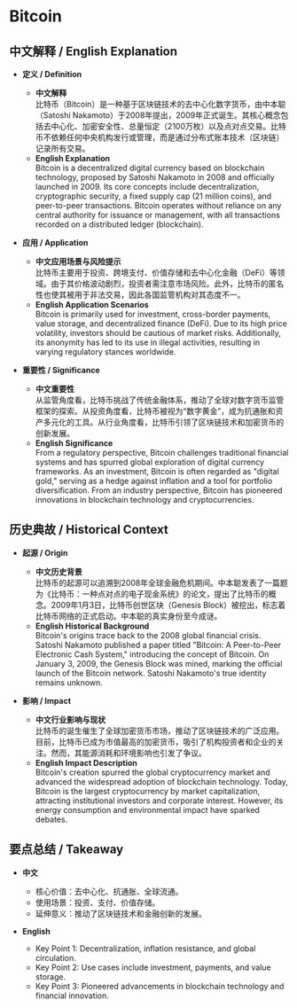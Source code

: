 # Bitcoin

## 中文解释 / English Explanation

* **定义 / Definition**  
  - **中文解释**  
    比特币（Bitcoin）是一种基于区块链技术的去中心化数字货币，由中本聪（Satoshi Nakamoto）于2008年提出，2009年正式诞生。其核心概念包括去中心化、加密安全性、总量恒定（2100万枚）以及点对点交易。比特币不依赖任何中央机构发行或管理，而是通过分布式账本技术（区块链）记录所有交易。  
  - **English Explanation**  
    Bitcoin is a decentralized digital currency based on blockchain technology, proposed by Satoshi Nakamoto in 2008 and officially launched in 2009. Its core concepts include decentralization, cryptographic security, a fixed supply cap (21 million coins), and peer-to-peer transactions. Bitcoin operates without reliance on any central authority for issuance or management, with all transactions recorded on a distributed ledger (blockchain).

* **应用 / Application**  
  - **中文应用场景与风险提示**  
    比特币主要用于投资、跨境支付、价值存储和去中心化金融（DeFi）等领域。由于其价格波动剧烈，投资者需注意市场风险。此外，比特币的匿名性也使其被用于非法交易，因此各国监管机构对其态度不一。  
  - **English Application Scenarios**  
    Bitcoin is primarily used for investment, cross-border payments, value storage, and decentralized finance (DeFi). Due to its high price volatility, investors should be cautious of market risks. Additionally, its anonymity has led to its use in illegal activities, resulting in varying regulatory stances worldwide.

* **重要性 / Significance**  
  - **中文重要性**  
    从监管角度看，比特币挑战了传统金融体系，推动了全球对数字货币监管框架的探索。从投资角度看，比特币被视为“数字黄金”，成为抗通胀和资产多元化的工具。从行业角度看，比特币引领了区块链技术和加密货币的创新发展。  
  - **English Significance**  
    From a regulatory perspective, Bitcoin challenges traditional financial systems and has spurred global exploration of digital currency frameworks. As an investment, Bitcoin is often regarded as "digital gold," serving as a hedge against inflation and a tool for portfolio diversification. From an industry perspective, Bitcoin has pioneered innovations in blockchain technology and cryptocurrencies.

## 历史典故 / Historical Context

* **起源 / Origin**  
  - **中文历史背景**  
    比特币的起源可以追溯到2008年全球金融危机期间。中本聪发表了一篇题为《比特币：一种点对点的电子现金系统》的论文，提出了比特币的概念。2009年1月3日，比特币创世区块（Genesis Block）被挖出，标志着比特币网络的正式启动。中本聪的真实身份至今成谜。  
  - **English Historical Background**  
    Bitcoin's origins trace back to the 2008 global financial crisis. Satoshi Nakamoto published a paper titled "Bitcoin: A Peer-to-Peer Electronic Cash System," introducing the concept of Bitcoin. On January 3, 2009, the Genesis Block was mined, marking the official launch of the Bitcoin network. Satoshi Nakamoto's true identity remains unknown.

* **影响 / Impact**  
  - **中文行业影响与现状**  
    比特币的诞生催生了全球加密货币市场，推动了区块链技术的广泛应用。目前，比特币已成为市值最高的加密货币，吸引了机构投资者和企业的关注。然而，其能源消耗和环境影响也引发了争议。  
  - **English Impact Description**  
    Bitcoin's creation spurred the global cryptocurrency market and advanced the widespread adoption of blockchain technology. Today, Bitcoin is the largest cryptocurrency by market capitalization, attracting institutional investors and corporate interest. However, its energy consumption and environmental impact have sparked debates.

## 要点总结 / Takeaway

* **中文**  
  - 核心价值：去中心化、抗通胀、全球流通。  
  - 使用场景：投资、支付、价值存储。  
  - 延伸意义：推动了区块链技术和金融创新的发展。  

* **English**  
  - Key Point 1: Decentralization, inflation resistance, and global circulation.  
  - Key Point 2: Use cases include investment, payments, and value storage.  
  - Key Point 3: Pioneered advancements in blockchain technology and financial innovation.